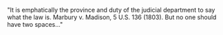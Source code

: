 "It is emphatically the province and duty of the judicial department to say what the law is.  Marbury v. Madison, 5 U.S. 136 (1803).  But no one should have two spaces..."